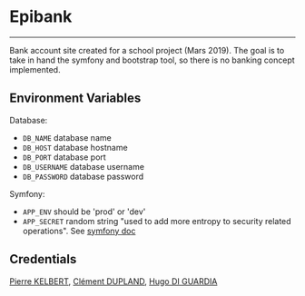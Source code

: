 # Epibank
---
Bank account site created for a school project (Mars 2019). The goal is to take in hand the symfony and bootstrap tool, so there is no banking concept implemented.

## Environment Variables

Database:
- `DB_NAME` database name
- `DB_HOST` database hostname
- `DB_PORT` database port
- `DB_USERNAME` database username
- `DB_PASSWORD` database password

Symfony:
- `APP_ENV` should be 'prod' or 'dev'
- `APP_SECRET` random string "used to add more entropy to security related operations". See [symfony doc](https://symfony.com/doc/current/reference/configuration/framework.html#secret)

## Credentials

[Pierre KELBERT](https://blog.kelbert.fr), [Clément DUPLAND](https://www.linkedin.com/in/cldupland/), [Hugo DI GUARDIA](https://www.linkedin.com/in/hdiguardia/)

